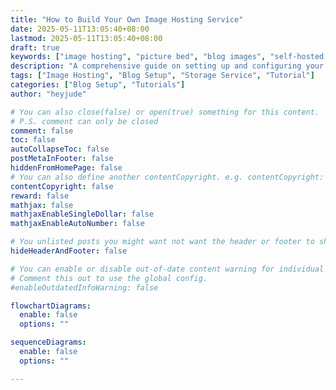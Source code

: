 ```yaml
---
title: "How to Build Your Own Image Hosting Service"
date: 2025-05-11T13:05:40+08:00
lastmod: 2025-05-11T13:05:40+08:00
draft: true
keywords: ["image hosting", "picture bed", "blog images", "self-hosted storage", "image service"]
description: "A comprehensive guide on setting up and configuring your own image hosting service, including storage solutions, configuration tools, and usage methods to better manage your blog's image resources."
tags: ["Image Hosting", "Blog Setup", "Storage Service", "Tutorial"]
categories: ["Blog Setup", "Tutorials"]
author: "heyjude"

# You can also close(false) or open(true) something for this content.
# P.S. comment can only be closed
comment: false
toc: false
autoCollapseToc: false
postMetaInFooter: false
hiddenFromHomePage: false
# You can also define another contentCopyright. e.g. contentCopyright: "This is another copyright."
contentCopyright: false
reward: false
mathjax: false
mathjaxEnableSingleDollar: false
mathjaxEnableAutoNumber: false

# You unlisted posts you might want not want the header or footer to show
hideHeaderAndFooter: false

# You can enable or disable out-of-date content warning for individual post.
# Comment this out to use the global config.
#enableOutdatedInfoWarning: false

flowchartDiagrams:
  enable: false
  options: ""

sequenceDiagrams: 
  enable: false
  options: ""

---
```


<!--more-->